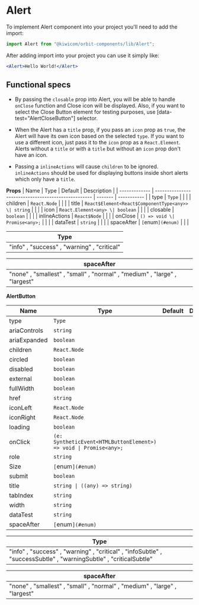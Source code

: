 # Alert

To implement Alert component into your project you'll need to add the import:

```jsx
import Alert from "@kiwicom/orbit-components/lib/Alert";
```

After adding import into your project you can use it simply like:

```jsx
<Alert>Hello World!</Alert>
```

## Functional specs

- By passing the `closable` prop into Alert, you will be able to handle `onClose` function and Close icon will be displayed. Also, if you want to select the Close Button element for testing purposes, use [data-test="AlertCloseButton"] selector.

- When the Alert has a `title` prop, if you pass an `icon` prop as `true`, the Alert will have its own icon based on the selected `type`. If you want to use a different icon, just pass it to the `icon` prop as a `React.Element`. Alerts without a `title` or with a `title` but without an `icon` prop don't have an icon.

- Passing a `inlineActions` will cause `children` to be ignored. `inlineActions` should be used for displaying buttons inside short alerts which only have a `title`.

**Props**
| Name | Type | Default | Description |
| ------------- | --------------------------------------------------- | ------- | ----------- |
| type | `Type` | | |
| children | `React.Node` | | |
| title | `React$Element<React$ComponentType<any>> \| string` | | |
| icon | `React.Element<any> \| boolean` | | |
| closable | `boolean` | | |
| inlineActions | `React$Node` | | |
| onClose | `() => void \| Promise<any>;` | | |
| dataTest | `string` | | |
| spaceAfter | `[`enum`](#enum)` | | |

| **Type**                                    |
| ------------------------------------------- |
| "info" , "success" , "warning" , "critical" |

| **spaceAfter**                                                            |
| ------------------------------------------------------------------------- |
| "none" , "smallest" , "small" , "normal" , "medium" , "large" , "largest" |

**AlertButton**

| Name         | Type                                                              | Default | Description |
| ------------ | ----------------------------------------------------------------- | ------- | ----------- |
| type         | `Type`                                                            |         |             |
| ariaControls | `string`                                                          |         |             |
| ariaExpanded | `boolean`                                                         |         |             |
| children     | `React.Node`                                                      |         |             |
| circled      | `boolean`                                                         |         |             |
| disabled     | `boolean`                                                         |         |             |
| external     | `boolean`                                                         |         |             |
| fullWidth    | `boolean`                                                         |         |             |
| href         | `string`                                                          |         |             |
| iconLeft     | `React.Node`                                                      |         |             |
| iconRight    | `React.Node`                                                      |         |             |
| loading      | `boolean`                                                         |         |             |
| onClick      | `(e: SyntheticEvent<HTMLButtonElement>) => void \| Promise<any>;` |         |             |
| role         | `string`                                                          |         |             |
| Size         | `[`enum`](#enum)`                                                 |         |             |
| submit       | `boolean`                                                         |         |             |
| title        | `string \| ((any) => string)`                                     |         |             |
| tabIndex     | `string`                                                          |         |             |
| width        | `string`                                                          |         |             |
| dataTest     | `string`                                                          |         |             |
| spaceAfter   | `[`enum`](#enum)`                                                 |         |             |

| **Type**                                                                                                          |
| ----------------------------------------------------------------------------------------------------------------- |
| "info" , "success" , "warning" , "critical" , "infoSubtle" , "successSubtle" , "warningSubtle" , "criticalSubtle" |

| **spaceAfter**                                                            |
| ------------------------------------------------------------------------- |
| "none" , "smallest" , "small" , "normal" , "medium" , "large" , "largest" |
